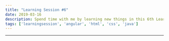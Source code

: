 ```yaml
---
title: "Learning Session #6"
date: 2019-03-16
description: Spend time with me by learning new things in this 6th Learning Session!
tags: ['learningsession', 'angular', 'html', 'css', 'java']
---
```


---